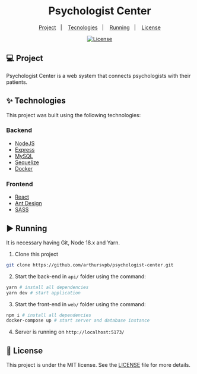 #

<h1 align="center">Psychologist Center</h1>

<p align="center">
  <a href="#-project">Project</a>&nbsp;&nbsp;&nbsp;|&nbsp;&nbsp;&nbsp;
  <a href="#-technologies">Tecnologies</a>&nbsp;&nbsp;&nbsp;|&nbsp;&nbsp;&nbsp;
  <a href="#%EF%B8%8F-running">Running</a>&nbsp;&nbsp;&nbsp;|&nbsp;&nbsp;&nbsp;
  <!-- <a href="#-testing">Testing</a>&nbsp;&nbsp;&nbsp;|&nbsp;&nbsp;&nbsp;   -->
  <a href="#-license">License</a>
</p>

<p align="center">
  <a href="#-license">
    <img alt="License" src="https://img.shields.io/static/v1?label=license&message=MIT&color=4a79a5&labelColor=000000">
  </a>
</p>

<!-- <p align="center">
  <img alt="" src=".github/preview.png" width="100%">
</p> -->

## 💻 Project

Psychologist Center is a web system that connects psychologists with their patients.

## ✨ Technologies

This project was built using the following technologies:

### Backend

- [NodeJS](https://nodejs.org/en/)
- [Express](https://expressjs.com/)
- [MySQL](https://www.mysql.com/)
- [Sequelize](https://sequelize.org/)
- [Docker](https://www.docker.com/)

### Frontend

- [React](https://reactjs.org/)
- [Ant Design](https://ant.design/)
- [SASS](https://sass-lang.com/)

## ▶️ Running

It is necessary having Git, Node 18.x and Yarn.

1. Clone this project

```sh
git clone https://github.com/arthursvpb/psychologist-center.git
```

<!-- Create `.env` file using `.env.example` model (you can copy `.env.example` file and change it's name to `.env`). -->

2. Start the back-end in `api/` folder using the command:

```sh
yarn # install all dependencies
yarn dev # start application
```

3. Start the front-end in `web/` folder using the command:

```sh
npm i # install all dependencies
docker-compose up # start server and database instance
```

4. Server is running on `http://localhost:5173/`

<!-- ## ✔️ Testing

Run the command `yarn test` on both `backend/` and `web/` folder to run tests. -->

## 📝 License

This project is under the MIT license. See the [LICENSE](LICENSE.md) file for more details.
